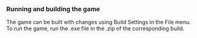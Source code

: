 ### Running and building the game 
The game can be built with changes using Build Settings in the File menu.
To run the game, run the .exe file in the .zip of the corresponding build.
